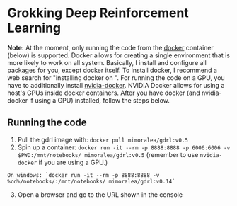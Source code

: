 # Grokking Deep Reinforcement Learning

**Note:** At the moment, only running the code from the [docker](https://github.com/docker/docker-ce) container (below) is supported. Docker allows for creating a single environment that is more likely to work on all system. Basically, I install and configure all packages for you, except docker itself. To install docker, I recommend a web search for "installing docker on <you os here>". For running the code on a GPU, you have to additionally install [nvidia-docker](https://github.com/NVIDIA/nvidia-docker). NVIDIA Docker allows for using a host's GPUs inside docker containers. After you have docker (and nvidia-docker if using a GPU) installed, follow the steps below. 

## Running the code
  1. Pull the gdrl image with: `docker pull mimoralea/gdrl:v0.5`
  2. Spin up a container: `docker run -it --rm -p 8888:8888 -p 6006:6006 -v $PWD:/mnt/notebooks/ mimoralea/gdrl:v0.5` (remember to use `nvidia-docker` if you are using a GPU.)
  
    On windows: `docker run -it --rm -p 8888:8888 -v %cd%/notebooks/:/mnt/notebooks/ mimoralea/gdrl:v0.14`
 
  3. Open a browser and go to the URL shown in the console
